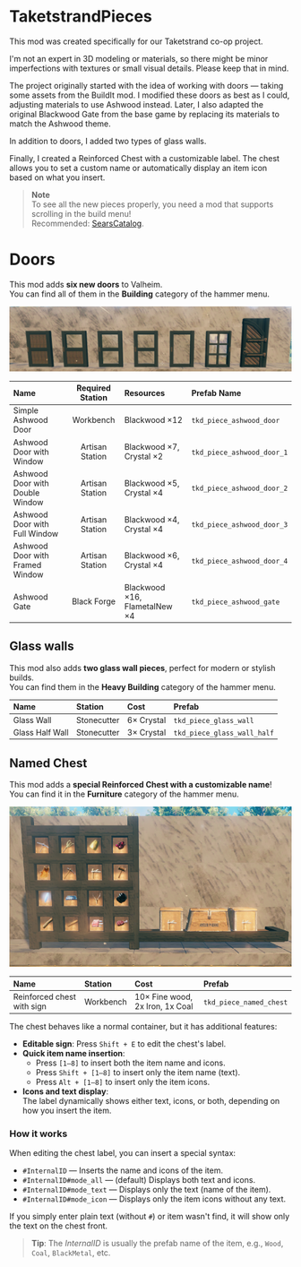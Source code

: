 # TaketstrandPieces

This mod was created specifically for our Taketstrand co-op project.

I'm not an expert in 3D modeling or materials, so there might be minor imperfections with textures or small visual
details. Please keep that in mind.

The project originally started with the idea of working with doors — taking some assets from the BuildIt mod. I modified
these doors as best as I could, adjusting materials to use Ashwood instead. Later, I also adapted the original Blackwood
Gate from the base game by replacing its materials to match the Ashwood theme.

In addition to doors, I added two types of glass walls.

Finally, I created a Reinforced Chest with a customizable label. The chest allows you to set a custom name or
automatically display an item icon based on what you insert.

> **Note**  
> To see all the new pieces properly, you need a mod that supports scrolling in the build menu!  
> Recommended: [SearsCatalog](https://thunderstore.io/c/valheim/p/ComfyMods/SearsCatalog/).

# Doors

This mod adds **six new doors** to Valheim.  
You can find all of them in the **Building** category of the hammer menu.

![](https://github.com/Crowigor/ValheimTaketstrandPieces/blob/master/images/Doors.png?raw=true)

| Name                            | Required Station | Resources                     | Prefab Name                |
|:--------------------------------|:----------------:|:------------------------------|:---------------------------|
| Simple Ashwood Door             |    Workbench     | Blackwood ×12                 | `tkd_piece_ashwood_door`   |
| Ashwood Door with Window        | Artisan Station  | Blackwood ×7, Crystal ×2      | `tkd_piece_ashwood_door_1` |
| Ashwood Door with Double Window | Artisan Station  | Blackwood ×5, Crystal ×4      | `tkd_piece_ashwood_door_2` |
| Ashwood Door with Full Window   | Artisan Station  | Blackwood ×4, Crystal ×4      | `tkd_piece_ashwood_door_3` |
| Ashwood Door with Framed Window | Artisan Station  | Blackwood ×6, Crystal ×4      | `tkd_piece_ashwood_door_4` |
| Ashwood Gate                    |   Black Forge    | Blackwood ×16, FlametalNew ×4 | `tkd_piece_ashwood_gate`   |

## Glass walls

This mod also adds **two glass wall pieces**, perfect for modern or stylish builds.  
You can find them in the **Heavy Building** category of the hammer menu.

| Name            | Station     | Cost       | Prefab                      |
|:----------------|:------------|:-----------|:----------------------------|
| Glass Wall      | Stonecutter | 6× Crystal | `tkd_piece_glass_wall`      |
| Glass Half Wall | Stonecutter | 3× Crystal | `tkd_piece_glass_wall_half` |

## Named Chest

This mod adds a **special Reinforced Chest with a customizable name**!  
You can find it in the **Furniture** category of the hammer menu.

![](https://github.com/Crowigor/ValheimTaketstrandPieces/blob/master/images/NamedChest.png?raw=true)

| Name                       | Station   | Cost                            | Prefab                  |
|:---------------------------|:----------|:--------------------------------|:------------------------|
| Reinforced chest with sign | Workbench | 10× Fine wood, 2x Iron, 1x Coal | `tkd_piece_named_chest` |

The chest behaves like a normal container, but it has additional features:

- **Editable sign**: Press `Shift + E` to edit the chest's label.
- **Quick item name insertion**:
    - Press `[1–8]` to insert both the item name and icons.
    - Press `Shift + [1–8]` to insert only the item name (text).
    - Press `Alt + [1–8]` to insert only the item icons.
- **Icons and text display**:  
  The label dynamically shows either text, icons, or both, depending on how you insert the item.

### How it works

When editing the chest label, you can insert a special syntax:

- `#InternalID` — Inserts the name and icons of the item.
- `#InternalID#mode_all` — (default) Displays both text and icons.
- `#InternalID#mode_text` — Displays only the text (name of the item).
- `#InternalID#mode_icon` — Displays only the item icons without any text.

If you simply enter plain text (without `#`) or item wasn't find, it will show only the text on the chest front.

> **Tip**: The *InternalID* is usually the prefab name of the item, e.g., `Wood`, `Coal`, `BlackMetal`, etc.
